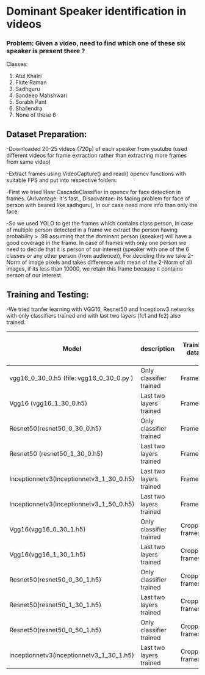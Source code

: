 # Dominant Speaker identification in videos

### Problem: Given a video, need to find which one of these six speaker is present there ?

Classes:

1. Atul Khatri
2. Flute Raman
3. Sadhguru
4. Sandeep Mahshwari
5. Sorabh Pant
6. Shailendra
7. None of these 6

## Dataset Preparation:

-Downloaded 20-25 videos (720p) of each speaker from youtube (used different videos for frame extraction rather than     extracting more frames from same video) 

-Extract frames using VideoCapture() and read() opencv functions with suitable FPS and put into respective folders. 

-First we tried Haar CascadeClassifier in opencv for face detection in frames. (Advantage: It's fast., Disadvantae: Its  facing problem for face of person with beared like sadhguru), In our case need more info than only the face.

-So we used YOLO to get the frames which contains class person, In case of multiple person detected in a frame we extract the person having probability > .98 assuming that the dominant person (speaker) will have a good coverage in the frame. In case of frames with only one person we need to decide that it is person of our interest (speaker with one of the 6 classes or any other person (from audience)), For deciding this we take 2-Norm of image pixels and takes difference with mean of the 2-Norm of all images, if its less than 10000, we retain this frame because it contains person of our interest. 

## Training and Testing:

-We tried tranfer learning with VGG16, Resnet50 and Inceptionv3 networks with only classifiers trained and with last two layers (fc1 and fc2) also trained.

| Model | description | Trainig data | Training examples | epoch | Val. acc | Test acc_1 | Test acc_1 (cropped testdata) |Test acc_2 | Test acc_2 (cropped testdata) |
| ----- | ----- | ----- | ----- | ----- | ----- | ----- | ----- | ----- | ----- |
| vgg16_0_30_0.h5 (file: vgg16_0_30_0.py ) | Only classifier trained | Frames | 8297 | 30 | 99.52% | 62.05% | 60.6% | 62.05% | 61.21% |
| Vgg16 (vgg16_1_30_0.h5) |  Last two layers trained  |  Frames  |  8297  | 30 | 99.54%  | 57.47%  | 44.8% | 59.44%  | 45.36% | 
| Resnet50(resnet50_0_30_0.h5) |  Only classifier trained |  Frames  |  8297  | 30 | 99.14% | 59.69% | 67.36% | 61.16% | 67.08% |
| Resnet50 (resnet50_1_30_0.h5) |  Last two layers trained |  Frames  |  8297  | 20 | 99.25% | 57.94% | 63.79% | 59.94% |     64.83% |
| Inceptionnetv3(Inceptionnetv3_1_30_0.h5) | Last two layers trained | Frames | 8297 | 30 | 99.80% | 56.88% | 60.03% | 62.36% | 60.50% |
| Inceptionnetv3(Inceptionnetv3_1_50_0.h5) | Last two layers trained | Frames | 8297 | 50 | 99.45% | 61.40% | 65.03% | 62.58% | 65.42% |
| Vgg16(vgg16_0_30_1.h5) | Only classifier trained | Cropped frames | 7623 | 30 | 99.13% | 69.49% | 65.00% | 71.74% | 64.24% |
| Vgg16(vgg16_1_30_1.h5) | Last two layers trained | Cropped frames | 7623 | 30 | 99.87% | 58.79% | 62.16% | 60.96% | 63.31% |
| Resnet50(resnet50_0_30_1.h5) | Only classifier trained | Cropped frames | 7623 | 30 | 99.73% | 71.60% | 75.17% | 73.99% |   75.98% |
| Resnet50(resnet50_1_30_1.h5) | Last two layers trained | Cropped frames | 7623 | 30 | 99.54% | 67.92% | 71.45% | 70.87% | 72.81% |
| Resnet50(resnet50_0_50_1.h5) | Only classifier trained | Cropped frames | 7623 | 30 | 99.35% | 67.61% | 72.33% | 70.65% | 74.21% |
| inceptionnetv3(inceptionnetv3_1_30_1.h5) | Last two layers trained | Cropped frames | 7623 | 30 | 99.61% | 61.07% | 69.13% | 61.40% | 69.55% |






 





